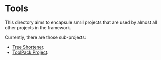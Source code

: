 # Tools

This directory aims to encapsule small projects that are used by almost all other projects in the framework. 

Currently, there are those sub-projects:

* [Tree Shortener](https://github.com/RafaelSantosBraz/StS-Compilation-Framework/tree/master/tools/Shortener).
* [ToolPack Project](https://github.com/RafaelSantosBraz/StS-Compilation-Framework/tree/master/tools/ToolPack).
